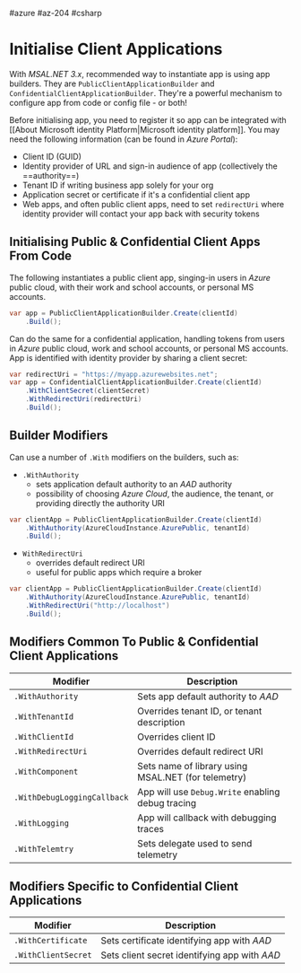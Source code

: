 #azure  #az-204 #csharp 

# Initialise Client Applications
With *MSAL.NET 3.x*, recommended way to instantiate app is using app builders.
They are `PublicClientApplicationBuilder` and `ConfidentialClientApplicationBuilder`.
They're a powerful mechanism to configure app from code or config file - or both!

Before initialising app, you need to register it so app can be integrated with [[About Microsoft identity Platform|Microsoft identity platform]].
You may need the following information (can be found in *Azure Portal*):
- Client ID (GUID)
- Identity provider of URL and sign-in audience of app (collectively the ==authority==)
- Tenant ID if writing business app solely for your org
- Application secret or certificate if it's a confidential client app
- Web apps, and often public client apps, need to set `redirectUri` where identity provider will contact your app back with security tokens

## Initialising Public & Confidential Client Apps From Code
The following instantiates a public client app, singing-in users in *Azure* public cloud, with their work and school accounts, or personal MS accounts.
```cs
var app = PublicClientApplicationBuilder.Create(clientId)
	.Build();
```

Can do the same for a confidential application, handling tokens from users in *Azure* public cloud, work and school accounts, or personal MS accounts.
App is identified with identity provider by sharing a client secret:
```cs
var redirectUri = "https://myapp.azurewebsites.net";
var app = ConfidentialClientApplicationBuilder.Create(clientId)
	.WithClientSecret(clientSecret)
	.WithRedirectUri(redirectUri)
	.Build();
```

## Builder Modifiers
Can use a number of `.With` modifiers on the builders, such as:
- `.WithAuthority`
	- sets application default authority to an *AAD* authority
	- possibility of choosing *Azure Cloud*, the audience, the tenant, or providing directly the authority URI
```cs
var clientApp = PublicClientApplicationBuilder.Create(clientId)
	.WithAuthority(AzureCloudInstance.AzurePublic, tenantId)
	.Build();
```
- `WithRedirectUri`
	- overrides default redirect URI
	- useful for public apps which require a broker
```cs
var clientApp = PublicClientApplicationBuilder.Create(clientId)
	.WithAuthority(AzureCloudInstance.AzurePublic, tenantId)
	.WithRedirectUri("http://localhost")
	.Build();
```

## Modifiers Common To Public & Confidential Client Applications
| Modifier                    | Description                                         |
| --------------------------- | --------------------------------------------------- |
| `.WithAuthority`            | Sets app default authority to *AAD*                 |
| `.WithTenantId`             | Overrides tenant ID, or tenant description          |
| `.WithClientId`             | Overrides client ID                                 |
| `.WithRedirectUri`          | Overrides default redirect URI                      |
| `.WithComponent`            | Sets name of library using MSAL.NET (for telemetry) |
| `.WithDebugLoggingCallback` | App will use `Debug.Write` enabling debug tracing   |
| `.WithLogging`              | App will callback with debugging traces             |
| `.WithTelemtry`             | Sets delegate used to send telemetry                |

## Modifiers Specific to Confidential Client Applications
| Modifier            | Description                                   |
| ------------------- | --------------------------------------------- |
| `.WithCertificate`  | Sets certificate identifying app with *AAD*   |
| `.WithClientSecret` | Sets client secret identifying app with *AAD* |

